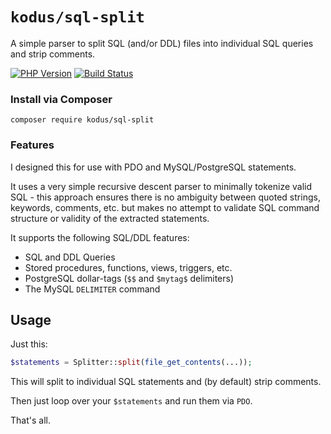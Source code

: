 # `kodus/sql-split`

A simple parser to split SQL (and/or DDL) files into individual SQL queries and strip comments.

[![PHP Version](https://img.shields.io/badge/php-8.0%2B-blue.svg)](https://packagist.org/packages/kodus/sql-split)
[![Build Status](https://travis-ci.org/kodus/sql-split.svg?branch=master)](https://travis-ci.org/kodus/sql-split)

### Install via Composer

    composer require kodus/sql-split

### Features

I designed this for use with PDO and MySQL/PostgreSQL statements.

It uses a very simple recursive descent parser to minimally tokenize valid SQL - this approach ensures there
is no ambiguity between quoted strings, keywords, comments, etc. but makes no attempt to validate SQL command
structure or validity of the extracted statements.

It supports the following SQL/DDL features:

 * SQL and DDL Queries
 * Stored procedures, functions, views, triggers, etc.
 * PostgreSQL dollar-tags (`$$` and `$mytag$` delimiters)
 * The MySQL `DELIMITER` command

## Usage

Just this:

```php
$statements = Splitter::split(file_get_contents(...));
```

This will split to individual SQL statements and (by default) strip comments.

Then just loop over your `$statements` and run them via `PDO`.

That's all.
